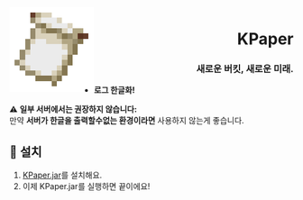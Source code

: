 <img src=".github/assets/logo.png" align="left" id="header">

<div align="right">

# KPaper
### 새로운 버킷, 새로운 미래.
</div>

- **로그 한글화!**

⚠ **일부 서버에서는 권장하지 않습니다:**  
만약 **서버가 한글을 출력할수없는 환경이라면** 사용하지 않는게 좋습니다.

## 🔧 설치
1. [KPaper.jar](http://mc.norhu1130.tech:9080/job/KPaper/lastSuccessfulBuild/artifact/KPaper.jar/)를 설치해요.
2. 이제 KPaper.jar를 실행하면 끝이에요!